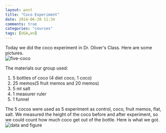 ```yaml
---
layout: post
title: "Coco Experiment"
date: 2014-06-20 11:34
comments: true
categories: "courses"
tags: [UGA,en]
---
```

Today we did the coco experiment in Dr. Oliver's Class. Here are some pictures.  
![five-coco](https://raw.github.com/lukezhg/Freyja/master/five-coco.png)  

The materials our group used:  
  1. 5 bottles of coco (4 diet coco, 1 coco)  
  1. 25 memos(5 fruit memos and 20 memos)  
  1. 5 ml salt  
  1. 1 measurer ruler  
  1. 1 funnel  

The 5 cocos were used as 5 experiment as control, coco, fruit memos, flat, salt. We measured the height of the coco before and after experiment, so we could count how much coco get out of the bottle. Here is what we got.  
![data and figure](https://raw.github.com/lukezhg/Freyja/master/coco-data.png)  